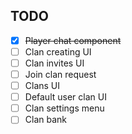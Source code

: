 ## TODO

- [x] <s>Player chat component</s>
- [ ] Clan creating UI
- [ ] Clan invites UI
- [ ] Join clan request
- [ ] Clans UI
- [ ] Default user clan UI
- [ ] Clan settings menu
- [ ] Clan bank